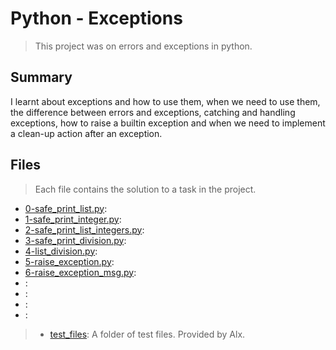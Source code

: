 # Python - Exceptions

> This project was on errors and exceptions in python. 

## Summary

I learnt about exceptions and how to use them, when we need to use them, the difference between errors and exceptions, catching and handling exceptions, how to raise a builtin exception and when we need to implement a clean-up action after an exception.

## Files

> Each file contains the solution to a task in the project.

- [0-safe_print_list.py](https://github.com/Ebube-Ochemba/alx-higher_level_programming/blob/master/0x05-python-exceptions/0-safe_print_list.py):
- [1-safe_print_integer.py](https://github.com/Ebube-Ochemba/alx-higher_level_programming/blob/master/0x05-python-exceptions/1-safe_print_integer.py):
- [2-safe_print_list_integers.py](https://github.com/Ebube-Ochemba/alx-higher_level_programming/blob/master/0x05-python-exceptions/2-safe_print_list_integers.py):
- [3-safe_print_division.py](https://github.com/Ebube-Ochemba/alx-higher_level_programming/blob/master/0x05-python-exceptions/3-safe_print_division.py):
- [4-list_division.py](https://github.com/Ebube-Ochemba/alx-higher_level_programming/blob/master/0x05-python-exceptions/4-list_division.py):
- [5-raise_exception.py](https://github.com/Ebube-Ochemba/alx-higher_level_programming/blob/master/0x05-python-exceptions/5-raise_exception.py):
- [6-raise_exception_msg.py](https://github.com/Ebube-Ochemba/alx-higher_level_programming/blob/master/0x05-python-exceptions/6-raise_exception_msg.py):
- []():
- []():
- []():
- []():

> - [test_files](https://github.com/Ebube-Ochemba/alx-higher_level_programming/tree/master/0x05-python-exceptions/test_files): A folder of test files. Provided by Alx.
